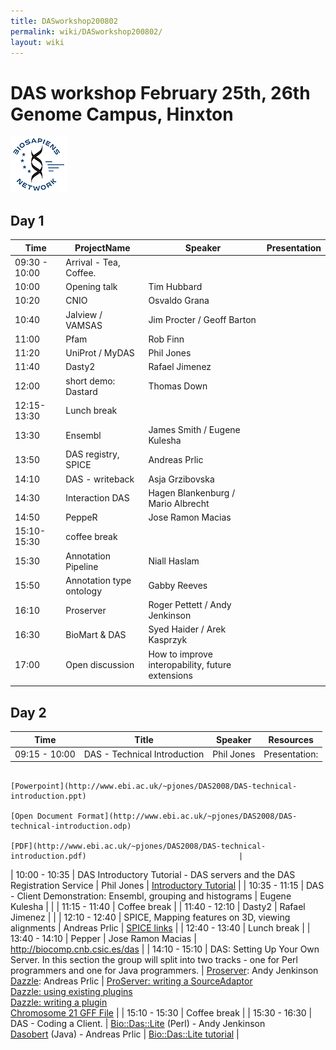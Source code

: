 ```yaml
---
title: DASworkshop200802
permalink: wiki/DASworkshop200802/
layout: wiki
---
```


DAS workshop February 25th, 26th Genome Campus, Hinxton
=======================================================

![BioSapiens Network](Biosapiens_final.gif "BioSapiens Network")

Day 1
-----

| Time          | ProjectName              | Speaker                                          | Presentation |
|---------------|--------------------------|--------------------------------------------------|--------------|
| 09:30 - 10:00 | Arrival - Tea, Coffee.   |                                                  |              |
| 10:00         | Opening talk             | Tim Hubbard                                      |              |
| 10:20         | CNIO                     | Osvaldo Grana                                    |              |
| 10:40         | Jalview / VAMSAS         | Jim Procter / Geoff Barton                       |              |
| 11:00         | Pfam                     | Rob Finn                                         |              |
| 11:20         | UniProt / MyDAS          | Phil Jones                                       |              |
| 11:40         | Dasty2                   | Rafael Jimenez                                   |              |
| 12:00         | short demo: Dastard      | Thomas Down                                      |              |
| 12:15-13:30   | Lunch break              |                                                  |              |
| 13:30         | Ensembl                  | James Smith / Eugene Kulesha                     |              |
| 13:50         | DAS registry, SPICE      | Andreas Prlic                                    |              |
| 14:10         | DAS - writeback          | Asja Grzibovska                                  |              |
| 14:30         | Interaction DAS          | Hagen Blankenburg / Mario Albrecht               |              |
| 14:50         | PeppeR                   | Jose Ramon Macias                                |              |
| 15:10-15:30   | coffee break             |                                                  |              |
| 15:30         | Annotation Pipeline      | Niall Haslam                                     |              |
| 15:50         | Annotation type ontology | Gabby Reeves                                     |              |
| 16:10         | Proserver                | Roger Pettett / Andy Jenkinson                   |              |
| 16:30         | BioMart & DAS            | Syed Haider / Arek Kasprzyk                      |              |
| 17:00         | Open discussion          | How to improve interopability, future extensions |              |
||

Day 2
-----

| Time          | Title                                                                                                                                          | Speaker                                                                                    | Resources                                                                                                  |
|---------------|------------------------------------------------------------------------------------------------------------------------------------------------|--------------------------------------------------------------------------------------------|------------------------------------------------------------------------------------------------------------|
| 09:15 - 10:00 | DAS - Technical Introduction                                                                                                                   | Phil Jones                                                                                 | Presentation:                                                                                              
                                                                                                                                                                                                                                                               [Powerpoint](http://www.ebi.ac.uk/~pjones/DAS2008/DAS-technical-introduction.ppt)                           
                                                                                                                                                                                                                                                               [Open Document Format](http://www.ebi.ac.uk/~pjones/DAS2008/DAS-technical-introduction.odp)                 
                                                                                                                                                                                                                                                               [PDF](http://www.ebi.ac.uk/~pjones/DAS2008/DAS-technical-introduction.pdf)                                  |
| 10:00 - 10:35 | DAS Introductory Tutorial - DAS servers and the DAS Registration Service                                                                       | Phil Jones                                                                                 | [ Introductory Tutorial](/wiki/DASworkshop200802:intro_tutorial "wikilink")                                      |
| 10:35 - 11:15 | DAS - Client Demonstration: Ensembl, grouping and histograms                                                                                   | Eugene Kulesha                                                                             |                                                                                                            |
| 11:15 - 11:40 | Coffee break                                                                                                                                   |
| 11:40 - 12:10 | Dasty2                                                                                                                                         | Rafael Jimenez                                                                             |                                                                                                            |
| 12:10 - 12:40 | SPICE, Mapping features on 3D, viewing alignments                                                                                              | Andreas Prlic                                                                              | [ SPICE links](/wiki/DASworkshop200802:spice "wikilink")                                                         |
| 12:40 - 13:40 | Lunch break                                                                                                                                    |
| 13:40 - 14:10 | Pepper                                                                                                                                         | Jose Ramon Macias                                                                          | [<http://biocomp.cnb.csic.es/das>](http://biocomp.cnb.csic.es/das)                                         |
| 14:10 - 15:10 | DAS: Setting Up Your Own Server. In this section the group will split into two tracks - one for Perl programmers and one for Java programmers. | [Proserver](http://www.sanger.ac.uk/Software/analysis/proserver): Andy Jenkinson           
                                                                                                                                                                  [Dazzle](http://www.biojava.org/wiki/Dazzle): Andreas Prlic                                 | [ProServer: writing a SourceAdaptor](http://www.ebi.ac.uk/~aj/das_workshop_2008/proserver_tutorial.html)   
                                                                                                                                                                                                                                                               [Dazzle: using existing plugins](http://www.biojava.org/wiki/Dazzle:plugins)                                
                                                                                                                                                                                                                                                               [Dazzle: writing a plugin](http://www.biojava.org/wiki/Dazzle:writeplugin)                                  
                                                                                                                                                                                                                                                               [Chromosome 21 GFF File](http://www.ebi.ac.uk/~pjones/DAS2008/chr21.gff)                                    |
| 15:10 - 15:30 | Coffee break                                                                                                                                   |
| 15:30 - 16:30 | DAS - Coding a Client.                                                                                                                         | [Bio::Das::Lite](http://search.cpan.org/~rpettett/Bio-Das-Lite/) (Perl) - Andy Jenkinson   
                                                                                                                                                                  [Dasobert](http://www.spice-3d.org/dasobert/) (Java) - Andreas Prlic                        | [Bio::Das::Lite tutorial](http://www.ebi.ac.uk/~aj/das_workshop_2008/daslite_tutorial.html)                |


